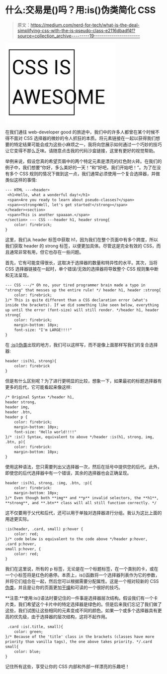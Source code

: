 # 什么:交易是()吗？用:is()伪类简化 CSS

> 原文：<https://medium.com/nerd-for-tech/what-is-the-deal-simplifying-css-with-the-is-pseudo-class-e2116dbadf4f?source=collection_archive---------19----------------------->

![](img/ea8e8eb51d220e91d1980be7405c5fb2.png)

在我们通往 web-developer good 的旅途中，我们中的许多人都曾在某个时候不得不面对 CSS 选择器的微妙的令人抓狂的本质。将元素链接在一起以获得我们想要的特定结果可能会成为这些小麻烦之一，我将向您展示如何通过一个巧妙的技巧让它变得不那么乏味。请随意点击我的代码沙盒链接，这里有更好的视觉帮助。

举例来说，假设您真的希望页眉中的两个特定元素是漂亮的红色耐火砖。在我们的例子中，我们想要“你好，多么美好的一天！”和“好吧，我们开始吧！”。为了在没有多个 CSS 规则的情况下做到这一点，我们通常必须使用一个复合选择器，并做类似这样的事情:

```
--- HTML ---<header>
 <h1>Hello, what a wonderful day!</h1>
 <span>Are you ready to learn about pseudo-classes?</span>
 <span><strong>Well, let's get started!</strong></span> 
</header><section>
 <span>This is another spaaaan.</span>
</section> --- CSS ---header h1, header strong{
    color: firebrick; 
}
```

这里，我们从 header 标签中获取 h1，因为我们在整个页面中有多个跨度，所以我们获取 header 的 strong 标签，以便更加具体。尽管这是完全有效的 CSS，而且通常非常有用，但它也存在一些问题。

首先，它有可能变得很长，这取决于选择器的数量和特异性的水平。其次，当将 CSS 选择器链接在一起时，单个错误/无效的选择器将导致整个 CSS 规则集中断和无法呈现。

```
--- CSS ---/* Oh no, your tired programmer brain made a typo in "strong" that messes up the entire rule! */ header h1, header :strong{
    color: firebrick; 
}/* This is quite different than a CSS declaration error (what's inside the brackets). If we did something like seen below, everything up until the error (font-size) will still render. */header h1, header strong{
    color: firebrick; 
    margin-bottom: 10px;
    font-size: "I'm LARGE!!!!"
}
```

在 [:is()伪类](https://developer.mozilla.org/en-US/docs/Web/CSS/:is)出现的地方，我们可以这样写，而不是像上面那样写我们的复合选择器:

```
header :is(h1, strong){
    color: firebrick 
}
```

但是有什么区别呢？为了进行更明显的比较，想象一下，如果最初的标题选择器有更多的后代，它可能看起来像这样:

```
/* Original Syntax */header h1, 
header strong, 
header img, 
header .btn, 
header p {
    color: firebrick; 
    margin-bottom: 10px;
    font-size: "Hello world!!!!"
}/* :is() Syntax, equivalent to above */header :is(h1, strong, img, .btn, p){
    color: firebrick: 
    margin-bottom: 10px;
}
```

使用这种语法，您只需要列出父选择器一次，然后在括号中提供您的后代。此外，即使您的后代选择器中有一个错误，其余的选择器也会正确呈现。

```
header :is(h1, strong, :img, .btn, :p){
    color: firebrick: 
    margin-bottom: 10px;
}/* Even though both **img** and **p** invalid selectors, the **h1**, **strong**, and **.btn** class will all still function correctly. */
```

这不仅要用于父代和后代，还可以用于单独对选择器进行分组。我认为这比上面的用途更实际。

```
:is(header, .card, small) p:hover {
    color: red;
}/* code below is equivalent to the code above */header p:hover, 
.card p:hover, 
small p:hover, {
    color: red;
}
```

我们在这里说，所有的 p 标签，无论是在一个标题标签，在一个类别的卡，或在一个小标签将是红色的悬停。本质上，is()函数将一个选择器列表作为它的参数，并将它们组合在一起，然后您可以根据需要分配属性。这是一个相对较新的 CSS [伪类](https://www.w3schools.com/css/css_pseudo_classes.asp)，并且是让你的页面更加[干燥](https://en.wikipedia.org/wiki/Don%27t_repeat_yourself)和可读的一个很好的技巧。

**注意:**使用:is()语法时要记住的一件事是选择器层次结构。假设我们有一个卡片类，我们希望这个卡片中的特定选择器是绿色的。但是后来我们忘记了我们做了这些，我们试图让这些相同的元素变成不同的颜色。如果一个或多个选择器具有更高的优先级，由于选择器的层次结构，这将不起作用。

```
 .card :is(.title, small){
    color: green;
}/* Because of the 'title' class in the brackets (classes have more priority than vanilla tags), the one above takes priority. */.card small{
    color: blue;
}
```

记住所有这些，享受让你的 CSS 内部和外部一样漂亮的乐趣吧！